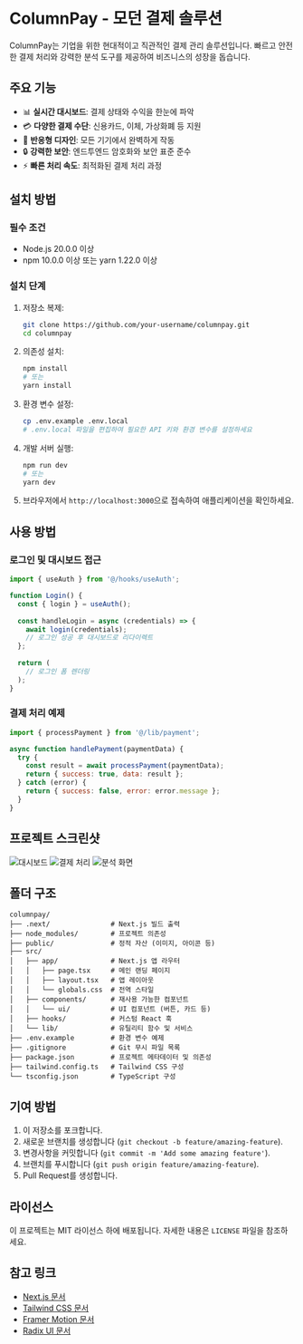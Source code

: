 # ColumnPay - 모던 결제 솔루션

ColumnPay는 기업을 위한 현대적이고 직관적인 결제 관리 솔루션입니다. 빠르고 안전한 결제 처리와 강력한 분석 도구를 제공하여 비즈니스의 성장을 돕습니다.

## 주요 기능

- 📊 **실시간 대시보드**: 결제 상태와 수익을 한눈에 파악
- 💳 **다양한 결제 수단**: 신용카드, 이체, 가상화폐 등 지원
- 📱 **반응형 디자인**: 모든 기기에서 완벽하게 작동
- 🔒 **강력한 보안**: 엔드투엔드 암호화와 보안 표준 준수
- ⚡ **빠른 처리 속도**: 최적화된 결제 처리 과정

## 설치 방법

### 필수 조건

- Node.js 20.0.0 이상
- npm 10.0.0 이상 또는 yarn 1.22.0 이상

### 설치 단계

1. 저장소 복제:
   ```bash
   git clone https://github.com/your-username/columnpay.git
   cd columnpay
   ```

2. 의존성 설치:
   ```bash
   npm install
   # 또는
   yarn install
   ```

3. 환경 변수 설정:
   ```bash
   cp .env.example .env.local
   # .env.local 파일을 편집하여 필요한 API 키와 환경 변수를 설정하세요
   ```

4. 개발 서버 실행:
   ```bash
   npm run dev
   # 또는
   yarn dev
   ```

5. 브라우저에서 `http://localhost:3000`으로 접속하여 애플리케이션을 확인하세요.

## 사용 방법

### 로그인 및 대시보드 접근

```jsx
import { useAuth } from '@/hooks/useAuth';

function Login() {
  const { login } = useAuth();
  
  const handleLogin = async (credentials) => {
    await login(credentials);
    // 로그인 성공 후 대시보드로 리다이렉트
  };
  
  return (
    // 로그인 폼 렌더링
  );
}
```

### 결제 처리 예제

```jsx
import { processPayment } from '@/lib/payment';

async function handlePayment(paymentData) {
  try {
    const result = await processPayment(paymentData);
    return { success: true, data: result };
  } catch (error) {
    return { success: false, error: error.message };
  }
}
```

## 프로젝트 스크린샷

![대시보드](https://example.com/dashboard.png)
![결제 처리](https://example.com/payment.png)
![분석 화면](https://example.com/analytics.png)

## 폴더 구조

```
columnpay/
├── .next/               # Next.js 빌드 출력
├── node_modules/        # 프로젝트 의존성
├── public/              # 정적 자산 (이미지, 아이콘 등)
├── src/
│   ├── app/             # Next.js 앱 라우터
│   │   ├── page.tsx     # 메인 랜딩 페이지
│   │   ├── layout.tsx   # 앱 레이아웃
│   │   └── globals.css  # 전역 스타일
│   ├── components/      # 재사용 가능한 컴포넌트
│   │   └── ui/          # UI 컴포넌트 (버튼, 카드 등)
│   ├── hooks/           # 커스텀 React 훅
│   └── lib/             # 유틸리티 함수 및 서비스
├── .env.example         # 환경 변수 예제
├── .gitignore           # Git 무시 파일 목록
├── package.json         # 프로젝트 메타데이터 및 의존성
├── tailwind.config.ts   # Tailwind CSS 구성
└── tsconfig.json        # TypeScript 구성
```

## 기여 방법

1. 이 저장소를 포크합니다.
2. 새로운 브랜치를 생성합니다 (`git checkout -b feature/amazing-feature`).
3. 변경사항을 커밋합니다 (`git commit -m 'Add some amazing feature'`).
4. 브랜치를 푸시합니다 (`git push origin feature/amazing-feature`).
5. Pull Request를 생성합니다.

## 라이선스

이 프로젝트는 MIT 라이선스 하에 배포됩니다. 자세한 내용은 `LICENSE` 파일을 참조하세요.

## 참고 링크

- [Next.js 문서](https://nextjs.org/docs)
- [Tailwind CSS 문서](https://tailwindcss.com/docs)
- [Framer Motion 문서](https://www.framer.com/motion/)
- [Radix UI 문서](https://www.radix-ui.com/docs/primitives/overview/introduction)
